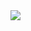 <a href="https://portal.azure.com/#create/Microsoft.Template/uri/https%3A%2F%2Fraw.githubusercontent.com%2Fdigeler%2Fwitness-server%2Fmaster%2Fwitness.json" target="_blank">
    <img src="http://azuredeploy.net/deploybutton.png"/>
</a>





